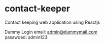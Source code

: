 # contact-keeper
Contact keeping web application using Reactjs

Dummy Login
email: admin@dummymail.com  
passwoed: admin123
